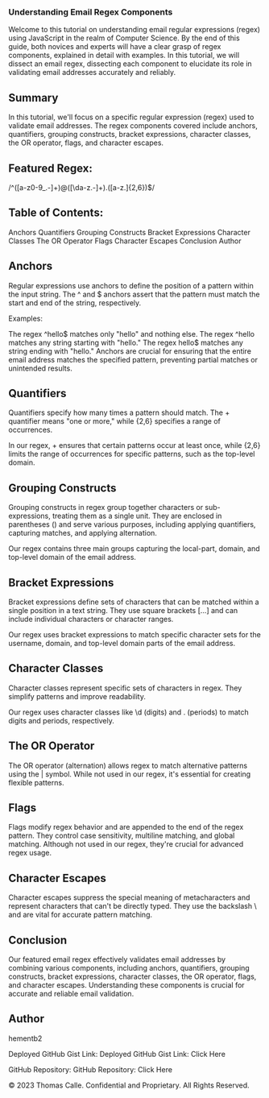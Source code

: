 ### Understanding Email Regex Components
Welcome to this tutorial on understanding email regular expressions (regex) using JavaScript in the realm of Computer Science. By the end of this guide, both novices and experts will have a clear grasp of regex components, explained in detail with examples. In this tutorial, we will dissect an email regex, dissecting each component to elucidate its role in validating email addresses accurately and reliably.


## Summary
In this tutorial, we'll focus on a specific regular expression (regex) used to validate email addresses. The regex components covered include anchors, quantifiers, grouping constructs, bracket expressions, character classes, the OR operator, flags, and character escapes.

## Featured Regex:

/^([a-z0-9_\.-]+)@([\da-z\.-]+)\.([a-z\.]{2,6})$/

## Table of Contents:
Anchors
Quantifiers
Grouping Constructs
Bracket Expressions
Character Classes
The OR Operator
Flags
Character Escapes
Conclusion
Author


## Anchors
Regular expressions use anchors to define the position of a pattern within the input string. The ^ and $ anchors assert that the pattern must match the start and end of the string, respectively.

Examples:

The regex ^hello$ matches only "hello" and nothing else.
The regex ^hello matches any string starting with "hello."
The regex hello$ matches any string ending with "hello."
Anchors are crucial for ensuring that the entire email address matches the specified pattern, preventing partial matches or unintended results.

## Quantifiers
Quantifiers specify how many times a pattern should match. The + quantifier means "one or more," while {2,6} specifies a range of occurrences.

In our regex, + ensures that certain patterns occur at least once, while {2,6} limits the range of occurrences for specific patterns, such as the top-level domain.

## Grouping Constructs
Grouping constructs in regex group together characters or sub-expressions, treating them as a single unit. They are enclosed in parentheses () and serve various purposes, including applying quantifiers, capturing matches, and applying alternation.

Our regex contains three main groups capturing the local-part, domain, and top-level domain of the email address.

## Bracket Expressions
Bracket expressions define sets of characters that can be matched within a single position in a text string. They use square brackets [...] and can include individual characters or character ranges.

Our regex uses bracket expressions to match specific character sets for the username, domain, and top-level domain parts of the email address.

## Character Classes
Character classes represent specific sets of characters in regex. They simplify patterns and improve readability.

Our regex uses character classes like \d (digits) and \. (periods) to match digits and periods, respectively.

## The OR Operator
The OR operator (alternation) allows regex to match alternative patterns using the | symbol. While not used in our regex, it's essential for creating flexible patterns.

## Flags
Flags modify regex behavior and are appended to the end of the regex pattern. They control case sensitivity, multiline matching, and global matching. Although not used in our regex, they're crucial for advanced regex usage.

## Character Escapes
Character escapes suppress the special meaning of metacharacters and represent characters that can't be directly typed. They use the backslash \ and are vital for accurate pattern matching.

## Conclusion
Our featured email regex effectively validates email addresses by combining various components, including anchors, quantifiers, grouping constructs, bracket expressions, character classes, the OR operator, flags, and character escapes. Understanding these components is crucial for accurate and reliable email validation.

## Author
hementb2

Deployed GitHub Gist Link:
Deployed GitHub Gist Link: Click Here

GitHub Repository:
GitHub Repository: Click Here

© 2023 Thomas Calle. Confidential and Proprietary. All Rights Reserved.